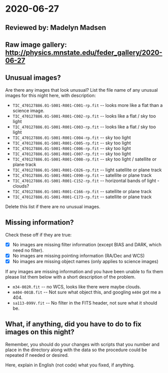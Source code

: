 # 2020-06-27

## Reviewed by:   Madelyn Madsen

## Raw image gallery: http://physics.mnstate.edu/feder_gallery/2020-06-27

## Unusual images?

Are there any images that look unusual? List the file name of any unusual images for this night here, with description:

+ `TIC_470127886.01-S001-R001-C001-rp.fit` -- looks more like a flat than a science image.
+ `TIC_470127886.01-S001-R001-C002-rp.fit` -- looks like a flat / sky too light
+ `TIC_470127886.01-S001-R001-C003-rp.fit` -- looks like a flat / sky too light
+ `TIC_470127886.01-S001-R001-C004-rp.fit` -- sky too light
+ `TIC_470127886.01-S001-R001-C005-rp.fit` -- sky too light
+ `TIC_470127886.01-S001-R001-C006-rp.fit` -- sky too light
+ `TIC_470127886.01-S001-R001-C007-rp.fit` -- sky too light
+ `TIC_470127886.01-S001-R001-C008-rp.fit` -- sky too light / satellite or plane track
+ `TIC_470127886.01-S001-R001-C026-rp.fit` -- light satellite or plane track
+ `TIC_470127886.01-S001-R001-C090-rp.fit` -- satellite or plane track
+ `TIC_470127886.01-S001-R001-C152-rp.fit` -- horizontal bands of light - clouds?
+ `TIC_470127886.01-S001-R001-C166-rp.fit` -- satellite or plane track
+ `TIC_470127886.01-S001-R001-C173-rp.fit` -- satellite or plane track


Delete this list if there are no unusual images.

## Missing information?

Check these off if they are true:

- [x] No images are missing filter information (except BIAS and DARK, which need no filter).
- [x] No images are missing pointing information (RA/Dec and WCS)
- [x] No images are missing object names (only applies to science images)

If any images are missing information and you have been unable to fix them please list
them below with a short description of the problem.

+ `m34-002R.fit` -- no WCS, looks like there were maybe clouds.
+ `m404-001B.fit` -- Not sure what object this, and googling `m404` got me a 404.
+ `sa113-099V.fit` -- No filter in the FITS header, not sure what it should be.

## What, if anything, did you have to do to fix images on this night?

Remember, you should do your changes with scripts that you number and place in the
directory along with the data so the procedure could be repeated if needed or
desired.

Here, explain in English (not code) what you fixed, if anything.
